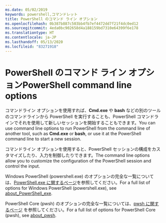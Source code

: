 ```yaml
---
ms.date: 05/02/2019
keywords: powershell,コマンドレット
title: PowerShell のコマンド ライン オプション
ms.openlocfilehash: 0b387b887c503bb4fb7ef4472dd7f21f4dc0ed12
ms.sourcegitcommit: 4eda0bc902658d4a188159bd7310e64399f6e178
ms.translationtype: HT
ms.contentlocale: ja-JP
ms.lasthandoff: 05/13/2020
ms.locfileid: "83271918"
---
```

# <a name="powershell-command-line-options"></a><span data-ttu-id="b363f-103">PowerShell のコマンド ライン オプション</span><span class="sxs-lookup"><span data-stu-id="b363f-103">PowerShell command line options</span></span>

<span data-ttu-id="b363f-104">コマンドライン オプションを使用すれば、**Cmd.exe** や **bash** などの別のツールのコマンドラインから PowerShell を実行することも、PowerShell コマンドラインでそれを使用して新しいセッションを開始することもできます。</span><span class="sxs-lookup"><span data-stu-id="b363f-104">You can use command line options to run PowerShell from the command line of another tool, such as **Cmd.exe** or **bash**, or use it at the PowerShell command line to start a new session.</span></span>

<span data-ttu-id="b363f-105">コマンドライン オプションを使用すると、PowerShell セッションの構成をカスタマイズしたり、入力を制御したりできます。</span><span class="sxs-lookup"><span data-stu-id="b363f-105">The command line options allow you to customize the configuration of the PowerShell session and control the input.</span></span>

<span data-ttu-id="b363f-106">Windows PowerShell (powershell.exe) のオプションの完全な一覧については、[PowerShell.exe に関するページ](/powershell/module/Microsoft.PowerShell.Core/About/about_PowerShell_exe?view=powershell-5.1)を参照してください。</span><span class="sxs-lookup"><span data-stu-id="b363f-106">For a full list of options for Windows PowerShell (powershell.exe), see [about_PowerShell_exe](/powershell/module/Microsoft.PowerShell.Core/About/about_PowerShell_exe?view=powershell-5.1).</span></span>

<span data-ttu-id="b363f-107">PowerShell Core (pwsh) のオプションの完全な一覧については、[pwsh に関するページ](/powershell/module/Microsoft.PowerShell.Core/About/about_pwsh) を参照してください。</span><span class="sxs-lookup"><span data-stu-id="b363f-107">For a full list of options for PowerShell Core (pwsh), see [about_pwsh](/powershell/module/Microsoft.PowerShell.Core/About/about_pwsh).</span></span>